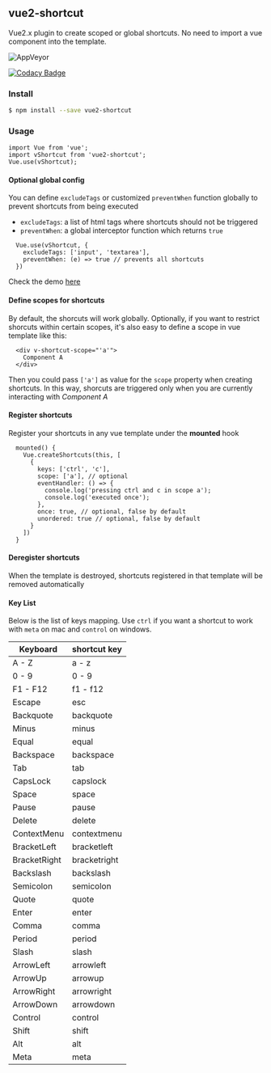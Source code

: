 ## vue2-shortcut

Vue2.x plugin to create scoped or global shortcuts.
No need to import a vue component into the template.

![AppVeyor](https://img.shields.io/appveyor/build/Graxi/vue2-shortcut)

[![Codacy Badge](https://app.codacy.com/project/badge/Grade/0831c96d38034ebd880d79448fb3c934)](https://www.codacy.com/gh/Graxi/vue2-shortcut/dashboard?utm_source=github.com&amp;utm_medium=referral&amp;utm_content=Graxi/vue2-shortcut&amp;utm_campaign=Badge_Grade)

### Install
```bash
$ npm install --save vue2-shortcut
```

### Usage
```
import Vue from 'vue';
import vShortcut from 'vue2-shortcut';
Vue.use(vShortcut);
```

#### Optional global config
You can define `excludeTags` or customized `preventWhen` function globally to prevent shortcuts from being executed
- `excludeTags`: a list of html tags where shortcuts should not be triggered
- `preventWhen`: a global interceptor function which returns `true`

```
  Vue.use(vShortcut, {
    excludeTags: ['input', 'textarea'],
    preventWhen: (e) => true // prevents all shortcuts
  })
```

Check the demo [here](https://codesandbox.io/s/vue2-shortcut-demo-quoui?file=/src/components/Playground.vue)

#### Define scopes for shortcuts
By default, the shorcuts will work globally. Optionally, if you want to restrict shorcuts within certain scopes, it's also easy to define a scope in vue template like this:
```
  <div v-shortcut-scope="'a'">
    Component A
  </div>
```
Then you could pass `['a']` as value for the `scope` property when creating shortcuts. In this way, shorcuts are triggered only when you are currently interacting with *Component A*

#### Register shortcuts
Register your shortcuts in any vue template under the **mounted** hook
```
  mounted() {
    Vue.createShortcuts(this, [
      {
        keys: ['ctrl', 'c'],
        scope: ['a'], // optional
        eventHandler: () => {
          console.log('pressing ctrl and c in scope a');
          console.log('executed once');
        },
        once: true, // optional, false by default
        unordered: true // optional, false by default
      }
    ])
  }
```

#### Deregister shortcuts
When the template is destroyed, shortcuts registered in that template will be removed automatically

#### Key List
Below is the list of keys mapping. Use `ctrl` if you want a shortcut to work with `meta` on mac and `control` on windows.

| Keyboard     | shortcut key |
| ------------ | ------------ |
| A - Z        | a - z        |
| 0 - 9        | 0 - 9        |
| F1 - F12     | f1 - f12     |
| Escape       | esc          |
| Backquote    | backquote    |
| Minus        | minus        |
| Equal        | equal        |
| Backspace    | backspace    |
| Tab          | tab          |
| CapsLock     | capslock     |
| Space        | space        |
| Pause        | pause        |
| Delete       | delete       |
| ContextMenu  | contextmenu  |
| BracketLeft  | bracketleft  |
| BracketRight | bracketright |
| Backslash    | backslash    |
| Semicolon    | semicolon    |
| Quote        | quote        |
| Enter        | enter        |
| Comma        | comma        |
| Period       | period       |
| Slash        | slash        |
| ArrowLeft    | arrowleft    |
| ArrowUp      | arrowup      |
| ArrowRight   | arrowright   |
| ArrowDown    | arrowdown    |
| Control      | control      |
| Shift        | shift        |
| Alt          | alt          |
| Meta         | meta         |